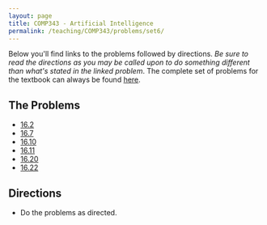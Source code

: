 ```yaml
---
layout: page
title: COMP343 - Artificial Intelligence
permalink: /teaching/COMP343/problems/set6/
---
```


Below you'll find links to the problems followed by directions.
*Be sure to read the directions as you may be called upon to
do something different than what's stated in the linked problem*.  The complete
set of problems for the textbook can always be found [here](https://aimacode.github.io/aima-exercises/).

## The Problems


  * [16.2](https://aimacode.github.io/aima-exercises/decision-theory-exercises/ex_2/)
  * [16.7](https://aimacode.github.io/aima-exercises/decision-theory-exercises/ex_7/)
  * [16.10](https://aimacode.github.io/aima-exercises/decision-theory-exercises/ex_10/)
  * [16.11](https://aimacode.github.io/aima-exercises/decision-theory-exercises/ex_11/)
  * [16.20](https://aimacode.github.io/aima-exercises/decision-theory-exercises/ex_20/)
  * [16.22](https://aimacode.github.io/aima-exercises/decision-theory-exercises/ex_22/)

## Directions

  * Do the problems as directed.
